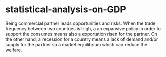 # statistical-analysis-on-GDP

Being commercial partner leads opportunities and risks. When the trade frequency between two countries is high, a an expansive policy in order to support the consumes means also a exportation risen for the partner.
On the other hand, a recession for a country means a lack of demand and/or supply for the partner so a market equilibrium which can reduce the welfare. 

